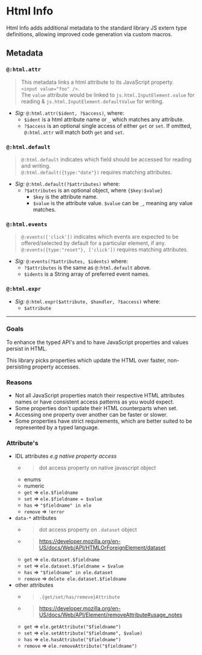# Html Info

Html Info adds additional metadata to the standard library JS extern type definitions, allowing improved code generation via custom macros.

## Metadata

### `@:html.attr`

> This metadata links a html attribute to its JavaScript property.   
> `<input value="foo" />`.  
> The `value` attribute would be linked to `js.html.InputElement.value` for reading & `js.html.InputElement.defaultValue` for writing.

- _Sig:_ `@:html.attr($ident, ?$access)`, where:
    + `$ident` is a html attribute name or `_` which matches any attribute.
    + `?$access` is an optional single access of either `get` or `set`. If omitted, `@:html.attr` will match both `get` and `set`.

### `@:html.default`

> `@:html.default` indicates which field should be accessed for reading and writing.   
> `@:html.default({type:"date"})` requires matching attributes.

- _Sig:_ `@:html.default(?$attributes)` where:
    + `?$attributes` is an optional object, where `{$key:$value}`
        - `$key` is the attribute name.
        - `$value` is the attribute value. `$value` can be `_`, meaning any value matches.

### `@:html.events`

> `@:events(['click'])` indicates which events are expected to be offered/selected by default for a particular element, if any.   
> `@:events({type:"reset"}, ['click'])` requires matching attributes.

- _Sig:_ `@:events(?$attributes, $idents)` where:
    + `?$attributes` is the same as `@:html.default` above.
    + `$idents` is a String array of preferred event names.

### `@:html.expr`

- _Sig:_ `@:html.expr($attribute, $handler, ?$access)` where:
    + `$attribute`

---

### Goals

To enhance the typed API's and to have JavaScript properties and values persist in HTML.

This library picks properties which update the HTML over faster, non-persisting property accesses.

### Reasons

- Not all JavaScript properties match their respective HTML attributes names or have consistent access patterns as you would expect. 
- Some properties don't update their HTML counterparts when set. 
- Accessing one property over another can be faster or slower. 
- Some properties have strict requirements, which are better suited to be represented by a typed language.
 
### Attribute's

- IDL attributes *e.g native property access*
  - > dot access property on native javascript object
  - enums
  - numeric
  - `get` => `ele.$fieldname`
  - `set` => `ele.$fieldname = $value`
  - `has` => `"$fieldname" in ele`
  - `remove` => `!error`
- `data-*` attributes
  - > dot access property on `.dataset` object
  - > https://developer.mozilla.org/en-US/docs/Web/API/HTMLOrForeignElement/dataset
  - `get` => `ele.dataset.$fieldname`
  - `set` => `ele.dataset.$fieldname = $value`
  - `has` => `"$fieldname" in ele.dataset`
  - `remove` => `delete ele.dataset.$fieldname`
- other attributes
  - > `.{get/set/has/remove}Attribute`
  - > https://developer.mozilla.org/en-US/docs/Web/API/Element/removeAttribute#usage_notes
  - `get` => `ele.getAttribute("$fieldname")`
  - `set` => `ele.setAttribute("$fieldname", $value)`
  - `has` => `ele.hasAttribute("$fieldname")`
  - `remove` => `ele.removeAttribute("$fieldname")`